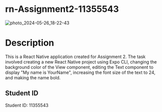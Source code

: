 # rn-Assignment2-11355543
![photo_2024-05-26_18-22-43](https://github.com/SulemanaAbu/rn-Assignment2-11355543/assets/151389012/bb1580c5-ac87-401e-a4c6-5dae85b2176a)
# Description
This is a React Native application created for Assignment 2. The task involved creating a new React Native project using Expo CLI, changing the background color of the View component, editing the Text component to display "My name is YourName", increasing the font size of the text to 24, and making the name bold.
## Student ID
Student ID: 11355543
